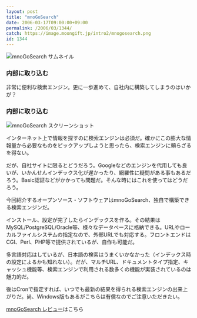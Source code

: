 ```yaml
---
layout: post
title: "mnoGoSearch"
date: 2006-03-17T09:00:00+09:00
permalink: /2006/03/1344/
catch: https://image.moongift.jp/intro2/mnogosearch.png
id: 1344
---
```

 ![mnoGoSearch サムネイル](https://image.moongift.jp/intro2/mnogosearch.t.png "mnoGoSearch サムネイル")
  

### 内部に取り込む
  
非常に便利な検索エンジン。更に一歩進めて、自社内に構築してしまうのはいかが？  
<!--more-->  

### 内部に取り込む
  

![mnoGoSearch スクリーンショット](https://image.moongift.jp/intro2/mnogosearch.png "mnoGoSearch スクリーンショット")

  

インターネット上で情報を探すのに検索エンジンは必須だ。確かにこの膨大な情報量から必要なものをピックアップしようと思ったら、検索エンジンに頼らざるを得ない。

  

だが、自社サイトに限るとどうだろう。Googleなどのエンジンを代用しても良いが、いかんせんインデックス化が遅かったり、網羅性に疑問がある事もあるだろう。Basic認証などがかかっても問題だ。そんな時にはこれを使ってはどうだろう。

  

今回紹介するオープンソース・ソフトウェアはmnoGoSearch、独自で構築できる検索エンジンだ。

  

インストール、設定が完了したらインデックスを作る。その結果はMySQL/PostgreSQL/Oracle等、様々なデータベースに格納できる。URLやローカルファイルシステムの指定なので、外部URLでも対応する。フロントエンドはCGI、Perl、PHP等で提供されているが、自作も可能だ。

  

多言語対応はしているが、日本語の検索はうまくいかなかった（インデックス時の設定によるかも知れない）。だが、マルチURL、ドキュメントタイプ指定、キャッシュ機能等、検索エンジンで利用される数多くの機能が実装されているのは魅力的だ。

  

後はCronで指定すれば、いつでも最新の結果を得られる検索エンジンの出来上がりだ。尚、Windows版もあるがこちらは有償なのでご注意いただきたい。

  

[mnoGoSearch レビュー](http://oss.moongift.jp/review/i-1349.html)はこちら

